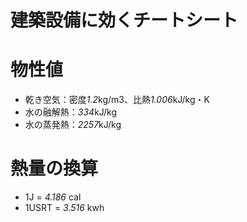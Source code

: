 
# 建築設備に効くチートシート

# 物性値
* 乾き空気：密度*1.2*kg/m3、比熱*1.006*kJ/kg・K
* 水の融解熱：*334*kJ/kg
* 水の蒸発熱：*2257*kJ/kg

# 熱量の換算
* 1J = *4.186* cal
* 1USRT = *3.516* kwh
